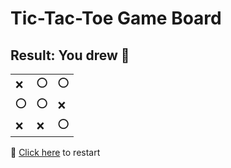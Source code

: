 # Tic-Tac-Toe Game Board
## Result: You drew 🤝
|   |   |   |
|---|---|---|
|❌ |⭕ |⭕ |
|⭕ |⭕ |❌ |
|❌ |❌ |⭕ |

🔄 [Click here](EEEEEEEEE.md) to restart